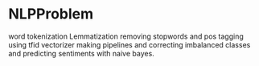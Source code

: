 # NLPProblem
word tokenization Lemmatization removing stopwords and pos tagging using tfid vectorizer making pipelines and correcting imbalanced classes and predicting sentiments with naive bayes.
